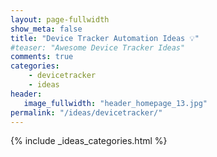 ```yaml
---
layout: page-fullwidth
show_meta: false
title: "Device Tracker Automation Ideas 💡"
#teaser: "Awesome Device Tracker Ideas"
comments: true
categories:
    - devicetracker
    - ideas
header:
   image_fullwidth: "header_homepage_13.jpg"
permalink: "/ideas/devicetracker/"
---
```


{% include _ideas_categories.html %}
